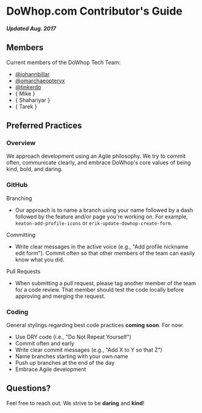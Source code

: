 # DoWhop.com Contributor's Guide
##### Updated Aug. 2017

## Members

Current members of the DoWhop Tech Team:

* [@johannbillar](https://github.com/johannbillar)
* [@omarchaeopteryx](https://github.com/omarcodex)
* [@tinkerdo](https://github.com/tinkerdo)
* []() { Mike }
* { Shahariyar }
* { Tarek }

## Preferred Practices

### Overview

We approach development using an Agile philosophy. We try to commit often, communicate clearly, and embrace DoWhop's core values of being kind, bold, and daring.

### GitHub

Branching
* Our approach is to name a branch using your name followed by a dash followed by the feature and/or page you're working on. For example, `keaton-add-profile-icons` or `erik-update-dowhop-create-form`.

Committing
* Write clear messages in the active voice (e.g., "Add profile nickname edit form"). Commit often so that other members of the team can easily know what you did.

Pull Requests
* When submitting a pull request, please tag another member of the team for a code review. That member should test the code locally before approving and merging the request.


### Coding

General stylings regarding best code practices **coming soon**. For now:

* Use DRY code (i.e., "Do Not Repeat Yourself")
* Commit often and early
* Write clear commit messages (e.g., "Add X to Y so that Z")
* Name branches starting with your own name
* Push up branches at the end of the day
* Embrace Agile development

## Questions?

Feel free to reach out. We strive to be **daring** and **kind**!
